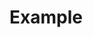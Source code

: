 # Example

<!--[Some Link](./example_diagram.plantuml)-->

<!--![Some Rendered Diagram](./example_diagram.plantuml)-->
